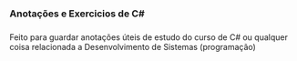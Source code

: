### Anotações e Exercicios de C#

###

Feito para guardar anotações úteis de estudo do curso de C# ou qualquer coisa relacionada a Desenvolvimento de Sistemas (programação)
